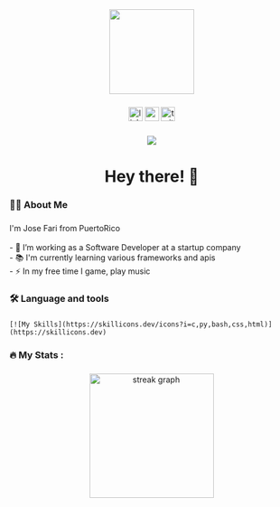 <div align="center">
  <img height="150" src="https://camo.githubusercontent.com/62da68eb62b1e5f175f7d1f0191dd89a653d7908feb22d37d4a0ab07365d6791/68747470733a2f2f6d656469612e67697068792e636f6d2f6d656469612f4d3967624264396e6244724f5475314d71782f67697068792e676966"  />
</div>

### 

<div align="center">
  <img src="https://img.shields.io/static/v1?message=LinkedIn&logo=linkedin&label=&color=0077B5&logoColor=white&labelColor=&style=for-the-badge" height="25" alt="linkedin logo"  />
  <img src="https://img.shields.io/static/v1?message=Youtube&logo=youtube&label=&color=FF0000&logoColor=white&labelColor=&style=for-the-badge" height="25" alt="youtube logo"  />
  <img src="https://img.shields.io/static/v1?message=Twitter&logo=twitter&label=&color=1DA1F2&logoColor=white&labelColor=&style=for-the-badge" height="25" alt="twitter logo"  />
</div>

### 

<div align="center">
  <img src="https://visitor-badge.laobi.icu/badge?page_id=maurodesouza.maurodesouza&"  />
</div>

### 

<h1 align="center">Hey there! 👋</h1>

### 

<h3 align="left">👩‍💻  About Me</h3>

### 

<p align="left">I'm Jose Fari from PuertoRico<br><br>- 🔭 I’m working as a Software Developer at a startup company<br>- 📚 I'm currently learning various frameworks and apis<br>- ⚡ In my free time I game, play music</p>

### 

<h3 align="left">🛠 Language and tools</h3>

### 

```
[![My Skills](https://skillicons.dev/icons?i=c,py,bash,css,html)](https://skillicons.dev)
```

### 

<h3 align="left">🔥   My Stats :</h3>

### 

<div align="center">
  <img src="https://streak-stats.demolab.com?user=maurodesouza&locale=en&mode=daily&theme=dark&hide_border=false&border_radius=5&order=3" height="220" alt="streak graph"  />
</div>

### 
